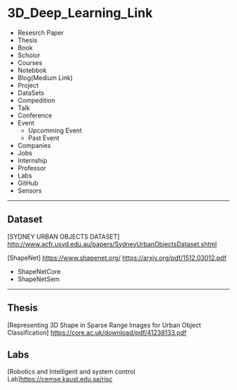 # 3D_Deep_Learning_Link

- Resesrch Paper
- Thesis
- Book
- Scholor
- Courses
- Notebbok
- Blog(Medium Link)
- Project
- DataSets
- Compedition
- Talk
- Conference
- Event
  - Upcomming Event
  - Past Event
- Companies 
- Jobs
- Internship
- Professor
- Labs
- GitHub  
- Sensors
---
## Dataset

[SYDNEY URBAN OBJECTS DATASET] http://www.acfr.usyd.edu.au/papers/SydneyUrbanObjectsDataset.shtml

[ShapeNet] https://www.shapenet.org/ 
 https://arxiv.org/pdf/1512.03012.pdf
  - ShapeNetCore
  - ShapeNetSem

---
## Thesis
[Representing 3D Shape in Sparse Range Images for Urban Object Classification] https://core.ac.uk/download/pdf/41238133.pdf

## Labs
[Robotics and Intelligent and system control Lab]https://cemse.kaust.edu.sa/risc
